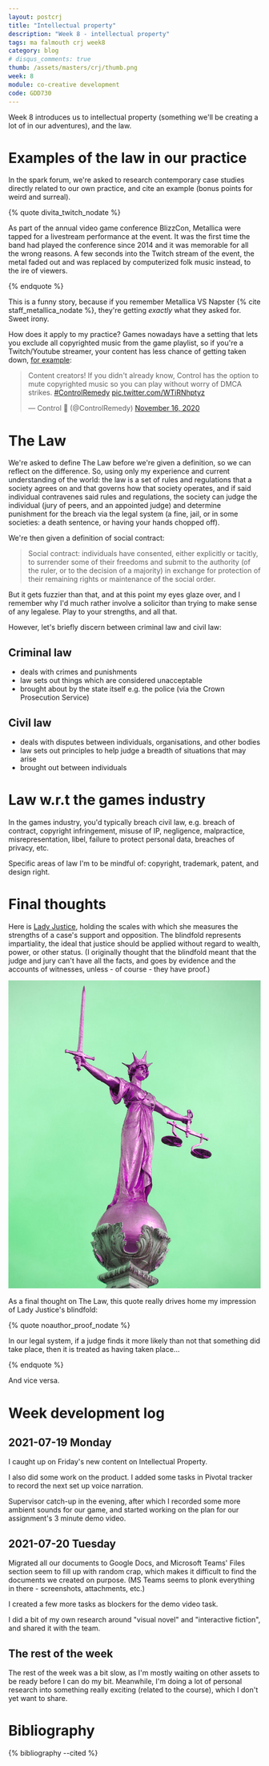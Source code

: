 ```yaml
---
layout: postcrj
title: "Intellectual property"
description: "Week 8 - intellectual property"
tags: ma falmouth crj week8 
category: blog
# disqus_comments: true
thumb: /assets/masters/crj/thumb.png
week: 8
module: co-creative development
code: GDD730
---
```


Week 8 introduces us to intellectual property (something we'll be creating a lot of in our adventures), and the law.

# Examples of the law in our practice

In the spark forum, we're asked to research contemporary case studies directly related to our own practice, and cite an example (bonus points for weird and surreal).

{% quote divita_twitch_nodate %}

As part of the annual video game conference BlizzCon, Metallica were tapped for a livestream performance at the event. It was the first time the band had played the conference since 2014 and it was memorable for all the wrong reasons. A few seconds into the Twitch stream of the event, <span class="highlight">the metal faded out and was replaced by computerized folk music instead</span>, to the ire of viewers.

{% endquote %}

This is a funny story, because if you remember Metallica VS Napster {% cite staff_metallica_nodate %}, they're getting *exactly* what they asked for. Sweet irony.

How does it apply to my practice? Games nowadays have a setting that lets you exclude all copyrighted music from the game playlist, so if you're a Twitch/Youtube streamer, your content has less chance of getting taken down, [for example](https://twitter.com/ControlRemedy/status/1328381448387239939):

<blockquote class="twitter-tweet"><p lang="en" dir="ltr">Content creators! If you didn&#39;t already know, Control has the option to mute copyrighted music so you can play without worry of DMCA strikes. <a href="https://twitter.com/hashtag/ControlRemedy?src=hash&amp;ref_src=twsrc%5Etfw">#ControlRemedy</a> <a href="https://t.co/WTiRNhptyz">pic.twitter.com/WTiRNhptyz</a></p>&mdash; Control 🔻 (@ControlRemedy) <a href="https://twitter.com/ControlRemedy/status/1328381448387239939?ref_src=twsrc%5Etfw">November 16, 2020</a></blockquote> <script async src="https://platform.twitter.com/widgets.js" charset="utf-8"></script>


# The Law

We're asked to define The Law before we're given a definition, so we can reflect on the difference. So, using only my experience and current understanding of the world: the law is a set of rules and regulations that a society agrees on and that governs how that society operates, and if said individual contravenes said rules and regulations, the society can judge the individual (jury of peers, and an appointed judge) and determine punishment for the breach via the legal system (a fine, jail, or in some societies: a death sentence, or having your hands chopped off).

We're then given a definition of social contract:

> Social contract: individuals have consented, either explicitly or tacitly, to surrender some of their freedoms and submit to the authority (of the ruler, or to the decision of a majority) in exchange for protection of their remaining rights or maintenance of the social order.

But it gets fuzzier than that, and at this point my eyes glaze over, and I remember why I'd much rather involve a solicitor than trying to make sense of any legalese. Play to your strengths, and all that.

However, let's briefly discern between criminal law and civil law:

## Criminal law

- deals with crimes and punishments
- law sets out things which are considered unacceptable
- brought about by the state itself e.g. the police (via the Crown Prosecution Service)

## Civil law

- deals with disputes between individuals, organisations, and other bodies
- law sets out principles to help judge a breadth of situations that may arise
- brought out between individuals

# Law w.r.t the games industry

In the games industry, you'd typically breach civil law, e.g. breach of contract, copyright infringement, misuse of IP, negligence, malpractice, misrepresentation, libel, failure to protect personal data, breaches of privacy, etc.

Specific areas of law I'm to be mindful of: copyright, trademark, patent, and design right.

# Final thoughts

Here is [Lady Justice](https://en.wikipedia.org/wiki/Lady_Justice), holding the scales with which she measures the strengths of a case's support and opposition. The blindfold represents impartiality, the ideal that justice should be applied without regard to wealth, power, or other status. (I originally thought that the blindfold meant that the judge and jury can't have all the facts, and goes by evidence and the accounts of witnesses, unless - of course - they have proof.)

![Lady Justice, at the top of the Old Bailey](/assets/posts/2021-07-19-week-8--intellectual-property/lady-justice.jpg)

As a final thought on The Law, this quote really drives home my impression of Lady Justice's blindfold:

{% quote noauthor_proof_nodate %}

In our legal system, if a judge finds it <span class="highlight">more likely than not</span> that something did take place, then it is treated as having taken place...

{% endquote %}

And vice versa.

# Week development log

## 2021-07-19 Monday

I caught up on Friday's new content on Intellectual Property.

I also did some work on the product. I added some tasks in Pivotal tracker to record the next set up voice narration.

Supervisor catch-up in the evening, after which I recorded some more ambient sounds for our game, and started working on the plan for our assignment's 3 minute demo video.

## 2021-07-20 Tuesday

Migrated all our documents to Google Docs, and Microsoft Teams' Files section seem to fill up with random crap, which makes it difficult to find the documents we created on purpose. (MS Teams seems to plonk everything in there - screenshots, attachments, etc.)

I created a few more tasks as blockers for the demo video task.

I did a bit of my own research around "visual novel" and "interactive fiction", and shared it with the team.

## The rest of the week

The rest of the week was a bit slow, as I'm mostly waiting on other assets to be ready before I can do my bit. Meanwhile, I'm doing a lot of personal research into something really exciting (related to the course), which I don't yet want to share.


# Bibliography

{% bibliography --cited %}


